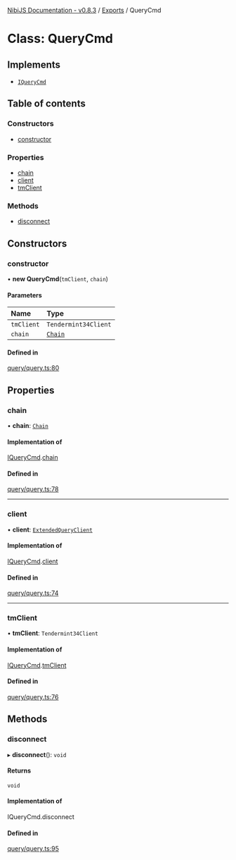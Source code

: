 [NibiJS Documentation - v0.8.3](../intro.md) / [Exports](../modules.md) / QueryCmd

# Class: QueryCmd

## Implements

- [`IQueryCmd`](../interfaces/IQueryCmd.md)

## Table of contents

### Constructors

- [constructor](QueryCmd.md#constructor)

### Properties

- [chain](QueryCmd.md#chain)
- [client](QueryCmd.md#client)
- [tmClient](QueryCmd.md#tmclient)

### Methods

- [disconnect](QueryCmd.md#disconnect)

## Constructors

### constructor

• **new QueryCmd**(`tmClient`, `chain`)

#### Parameters

| Name | Type |
| :------ | :------ |
| `tmClient` | `Tendermint34Client` |
| `chain` | [`Chain`](../interfaces/Chain.md) |

#### Defined in

[query/query.ts:80](https://github.com/NibiruChain/ts-sdk/blob/5bcbdf3/packages/nibijs/src/query/query.ts#L80)

## Properties

### chain

• **chain**: [`Chain`](../interfaces/Chain.md)

#### Implementation of

[IQueryCmd](../interfaces/IQueryCmd.md).[chain](../interfaces/IQueryCmd.md#chain)

#### Defined in

[query/query.ts:78](https://github.com/NibiruChain/ts-sdk/blob/5bcbdf3/packages/nibijs/src/query/query.ts#L78)

___

### client

• **client**: [`ExtendedQueryClient`](../modules.md#extendedqueryclient)

#### Implementation of

[IQueryCmd](../interfaces/IQueryCmd.md).[client](../interfaces/IQueryCmd.md#client)

#### Defined in

[query/query.ts:74](https://github.com/NibiruChain/ts-sdk/blob/5bcbdf3/packages/nibijs/src/query/query.ts#L74)

___

### tmClient

• **tmClient**: `Tendermint34Client`

#### Implementation of

[IQueryCmd](../interfaces/IQueryCmd.md).[tmClient](../interfaces/IQueryCmd.md#tmclient)

#### Defined in

[query/query.ts:76](https://github.com/NibiruChain/ts-sdk/blob/5bcbdf3/packages/nibijs/src/query/query.ts#L76)

## Methods

### disconnect

▸ **disconnect**(): `void`

#### Returns

`void`

#### Implementation of

IQueryCmd.disconnect

#### Defined in

[query/query.ts:95](https://github.com/NibiruChain/ts-sdk/blob/5bcbdf3/packages/nibijs/src/query/query.ts#L95)
